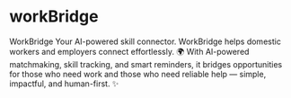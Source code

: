 # workBridge
WorkBridge Your AI-powered skill connector.  WorkBridge helps domestic workers and employers connect effortlessly. 🌍 With AI-powered matchmaking, skill tracking, and smart reminders, it bridges opportunities for those who need work and those who need reliable help — simple, impactful, and human-first. ✨
